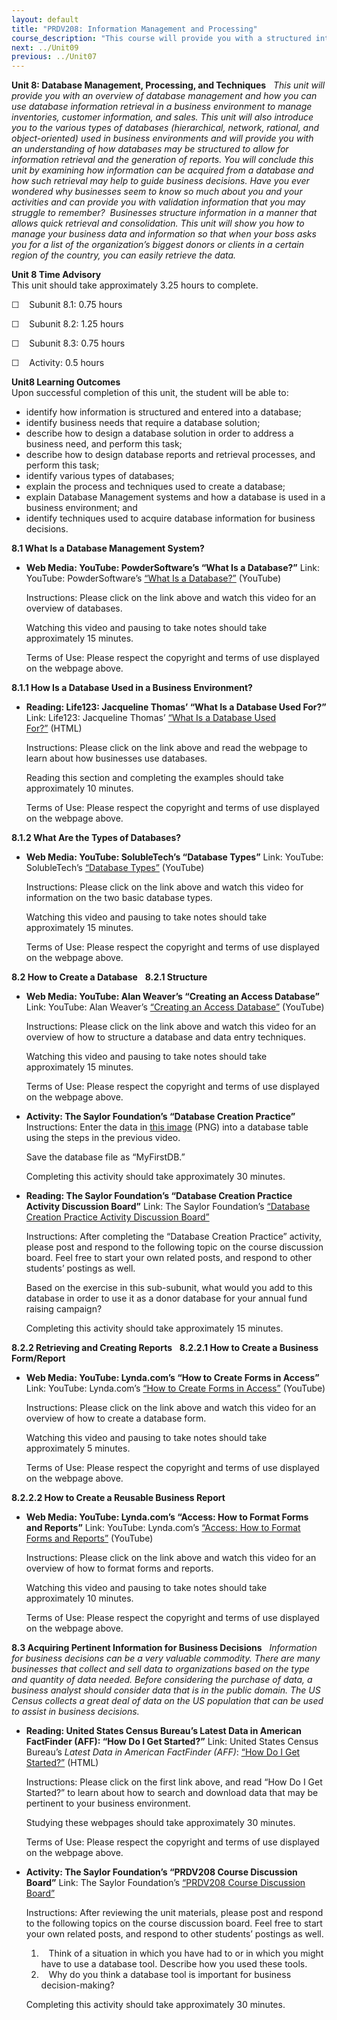 ```yaml
---
layout: default
title: "PRDV208: Information Management and Processing"
course_description: "This course will provide you with a structured introduction to the key tools and techniques used in information management and processing, such as integrating content from various sources and constructing graphs to show data relationships that are often used to process and present information in business decision-making."
next: ../Unit09
previous: ../Unit07
---
```

**Unit 8: Database Management, Processing, and Techniques** <span
id="8"></span> 
*This unit will provide you with an overview of database management and
how you can use database information retrieval in a business environment
to manage inventories, customer information, and sales. This unit will
also introduce you to the various types of databases (hierarchical,
network, rational, and object-oriented) used in business environments
and will provide you with an understanding of how databases may be
structured to allow for information retrieval and the generation of
reports. You will conclude this unit by examining how information can be
acquired from a database and how such retrieval may help to guide
business decisions. Have you ever wondered why businesses seem to know
so much about you and your activities and can provide you with
validation information that you may struggle to remember?  Businesses
structure information in a manner that allows quick retrieval and
consolidation. This unit will show you how to manage your business data
and information so that when your boss asks you for a list of the
organization’s biggest donors or clients in a certain region of the
country, you can easily retrieve the data.*

**Unit 8 Time Advisory**  
This unit should take approximately 3.25 hours to complete.  
  
 ☐    Subunit 8.1: 0.75 hours  
  
 ☐    Subunit 8.2: 1.25 hours  
  
 ☐    Subunit 8.3: 0.75 hours  
  
 ☐    Activity: 0.5 hours

**Unit8 Learning Outcomes**  
Upon successful completion of this unit, the student will be able to:
-   identify how information is structured and entered into a database;
-   identify business needs that require a database solution;
-   describe how to design a database solution in order to address a
    business need, and perform this task;
-   describe how to design database reports and retrieval processes, and
    perform this task;
-   identify various types of databases;
-   explain the process and techniques used to create a database;
-   explain Database Management systems and how a database is used in a
    business environment; and
-   identify techniques used to acquire database information for
    business decisions.

**8.1 What Is a Database Management System?** <span id="8.1"></span> 
-   **Web Media: YouTube: PowderSoftware’s “What Is a Database?”**
    Link: YouTube: PowderSoftware’s [“What Is a
    Database?”](http://www.youtube.com/watch?v=Y-bvjtYgRVU&list=UUhMmhlC08kSu0t_8JjbBMvA&index=3&feature=plcp) (YouTube)  
      
     Instructions: Please click on the link above and watch this video
    for an overview of databases.  
      
     Watching this video and pausing to take notes should take
    approximately 15 minutes.  
      
     Terms of Use: Please respect the copyright and terms of use
    displayed on the webpage above.

**8.1.1 How Is a Database Used in a Business Environment?** <span
id="8.1.1"></span> 
-   **Reading: Life123: Jacqueline Thomas’ “What Is a Database Used
    For?”**
    Link: Life123: Jacqueline Thomas’ [“What Is a Database Used
    For?”](http://www.life123.com/technology/computer-software/database-software/what-is-a-database-used-for.shtml) (HTML)  
      
     Instructions: Please click on the link above and read the webpage
    to learn about how businesses use databases.  
      
     Reading this section and completing the examples should take
    approximately 10 minutes.  
      
     Terms of Use: Please respect the copyright and terms of use
    displayed on the webpage above.

**8.1.2 What Are the Types of Databases?** <span id="8.1.2"></span> 
-   **Web Media: YouTube: SolubleTech’s “Database Types”**
    Link: YouTube: SolubleTech’s [“Database
    Types”](http://www.youtube.com/watch?v=6sgFa0nPyY0) (YouTube)  
      
     Instructions: Please click on the link above and watch this video
    for information on the two basic database types.  
      
     Watching this video and pausing to take notes should take
    approximately 15 minutes.  
      
     Terms of Use: Please respect the copyright and terms of use
    displayed on the webpage above.

**8.2 How to Create a Database** <span id="8.2"></span> 
**8.2.1 Structure** <span id="8.2.1"></span> 
-   **Web Media: YouTube: Alan Weaver’s “Creating an Access Database”**
    Link: YouTube: Alan Weaver’s [“Creating an Access
    Database”](http://www.youtube.com/watch?v=Kb_55QKsOdA&feature=related) (YouTube)  
      
     Instructions: Please click on the link above and watch this video
    for an overview of how to structure a database and data entry
    techniques.  
      
     Watching this video and pausing to take notes should take
    approximately 15 minutes.  
      
     Terms of Use: Please respect the copyright and terms of use
    displayed on the webpage above.

-   **Activity: The Saylor Foundation’s “Database Creation Practice”**
    Instructions: Enter the data in [this
    image](https://resources.saylor.org/archived/wp-content/uploads/2013/01/MyFirstDB.png)
    (PNG) into a database table using the steps in the previous video.  
      
     Save the database file as “MyFirstDB.”  
      
     Completing this activity should take approximately 30 minutes.

-   **Reading: The Saylor Foundation’s “Database Creation Practice
    Activity Discussion Board”**
    Link: The Saylor Foundation’s [“Database Creation Practice Activity
    Discussion
    Board”](http://forums.saylor.org/forum/professional-development/prdv208/)  
      
     Instructions: After completing the “Database Creation Practice”
    activity, please post and respond to the following topic on the
    course discussion board. Feel free to start your own related posts,
    and respond to other students’ postings as well.  
      
     Based on the exercise in this sub-subunit, what would you add to
    this database in order to use it as a donor database for your annual
    fund raising campaign?  
      
     Completing this activity should take approximately 15 minutes.

**8.2.2 Retrieving and Creating Reports** <span id="8.2.2"></span> 
**8.2.2.1 How to Create a Business Form/Report** <span
id="8.2.2.1"></span> 
-   **Web Media: YouTube: Lynda.com’s “How to Create Forms in Access”**
    Link: YouTube: Lynda.com’s [“How to Create Forms in
    Access”](http://www.youtube.com/watch?v=_qS1qr5tUe0) (YouTube)  
      
     Instructions: Please click on the link above and watch this video
    for an overview of how to create a database form.  
      
     Watching this video and pausing to take notes should take
    approximately 5 minutes.  
      
     Terms of Use: Please respect the copyright and terms of use
    displayed on the webpage above.

**8.2.2.2 How to Create a Reusable Business Report** <span
id="8.2.2.2"></span> 
-   **Web Media: YouTube: Lynda.com’s “Access: How to Format Forms and
    Reports”**
    Link: YouTube: Lynda.com’s [“Access: How to Format Forms and
    Reports”](http://www.youtube.com/watch?v=uZcEIWAxKKA) (YouTube)  
      
     Instructions: Please click on the link above and watch this video
    for an overview of how to format forms and reports.  
      
     Watching this video and pausing to take notes should take
    approximately 10 minutes.  
      
     Terms of Use: Please respect the copyright and terms of use
    displayed on the webpage above.

**8.3 Acquiring Pertinent Information for Business Decisions** <span
id="8.3"></span> 
*Information for business decisions can be a very valuable commodity.
There are many businesses that collect and sell data to organizations
based on the type and quantity of data needed. Before considering the
purchase of data, a business analyst should consider data that is in the
public domain. The US Census collects a great deal of data on the US
population that can be used to assist in business decisions.*

-   **Reading: United States Census Bureau’s Latest Data in American
    FactFinder (AFF): “How Do I Get Started?”**
    Link: United States Census Bureau’s *Latest Data in American
    FactFinder (AFF)*: [“How Do I Get
    Started?”](http://factfinder2.census.gov/faces/nav/jsf/pages/using_factfinder.xhtml) (HTML)   
      
     Instructions: Please click on the first link above, and read “How
    Do I Get Started?” to learn about how to search and download data
    that may be pertinent to your business environment.  
      
     Studying these webpages should take approximately 30 minutes.  
      
     Terms of Use: Please respect the copyright and terms of use
    displayed on the webpage above.

-   **Activity: The Saylor Foundation’s “PRDV208 Course Discussion
    Board”**
    Link: The Saylor Foundation’s [“PRDV208 Course Discussion
    Board”](http://forums.saylor.org/forum/professional-development/prdv208/)  
      
     Instructions: After reviewing the unit materials, please post and
    respond to the following topics on the course discussion board. Feel
    free to start your own related posts, and respond to other students’
    postings as well.  
      
     1.    Think of a situation in which you have had to or in which you
    might have to use a database tool. Describe how you used these
    tools.  
     2.    Why do you think a database tool is important for business
    decision-making?  
      
     Completing this activity should take approximately 30 minutes.


